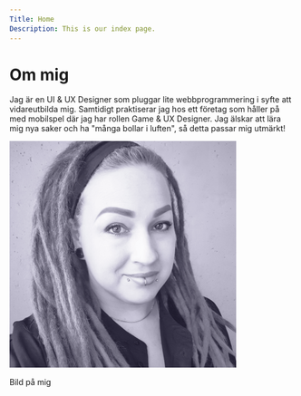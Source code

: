 ```yaml
---
Title: Home
Description: This is our index page.
---
```


Om mig
==========================

Jag är en UI & UX Designer som pluggar lite webbprogrammering i syfte att vidareutbilda mig. Samtidigt praktiserar jag hos ett företag som håller på med mobilspel där jag har rollen Game & UX Designer. Jag älskar att lära mig nya saker och ha "många bollar i luften", så detta passar mig utmärkt!

![Bild på mig](assets/img/me-small.png "Bild på mig")

Bild på mig
